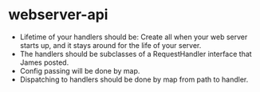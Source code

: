 # webserver-api

 * Lifetime of your handlers should be: Create all when your web server starts up, and it stays around for the life of your server.
 * The handlers should be subclasses of a RequestHandler interface that James posted.
 * Config passing will be done by map.
 * Dispatching to handlers should be done by map from path to handler.
